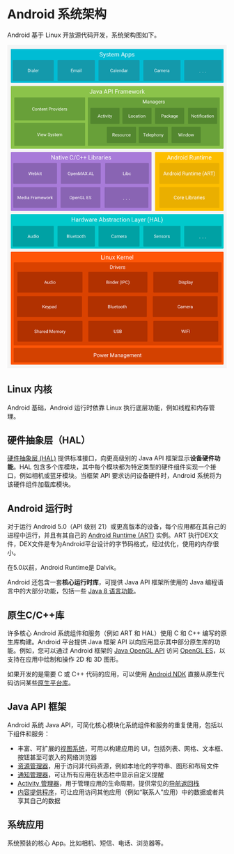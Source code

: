 # Android 系统架构

Android 基于 Linux 开放源代码开发，系统架构图如下。

![Android &#x5E73;&#x53F0;&#x67B6;&#x6784;&#x56FE;](../../.gitbook/assets/image%20%2814%29.png)

## Linux 内核

Android 基础，Android 运行时依靠 Linux 执行底层功能，例如线程和内存管理。

## 硬件抽象层（HAL）

[硬件抽象层 \(HAL\)](https://source.android.google.cn/devices/architecture/hal-types) 提供标准接口，向更高级别的 Java API 框架显示**设备硬件功能**。HAL 包含多个库模块，其中每个模块都为特定类型的硬件组件实现一个接口，例如相机或蓝牙模块。当框架 API 要求访问设备硬件时，Android 系统将为该硬件组件加载库模块。

## Android 运行时

对于运行 Android 5.0（API 级别 21）或更高版本的设备，每个应用都在其自己的进程中运行，并且有其自己的 [Android Runtime \(ART\)](http://source.android.google.cn/devices/tech/dalvik/index.html) 实例。ART 执行DEX文件，DEX文件是专为Android平台设计的字节码格式，经过优化，使用的内存很小。

在5.0以前，Android Runtime是 Dalvik。

Android 还包含一套**核心运行时库**，可提供 Java API 框架所使用的 Java 编程语言中的大部分功能，包括一些 [Java 8 语言功能](https://developer.android.google.cn/guide/platform/j8-jack.html)。

## 原生C/C++库

许多核心 Android 系统组件和服务（例如 ART 和 HAL）使用 C 和 C++ 编写的原生库构建。Android 平台提供 Java 框架 API 以向应用显示其中部分原生库的功能。例如，您可以通过 Android 框架的 [Java OpenGL API](https://developer.android.google.cn/reference/android/opengl/package-summary.html) 访问 [OpenGL ES](https://developer.android.google.cn/guide/topics/graphics/opengl.html)，以支持在应用中绘制和操作 2D 和 3D 图形。

如果开发的是需要 C 或 C++ 代码的应用，可以使用 [Android NDK](https://developer.android.google.cn/ndk/index.html) 直接从原生代码访问某些[原生平台库](https://developer.android.google.cn/ndk/guides/stable_apis.html)。

## Java API 框架

Android 系统  Java API，可简化核心模块化系统组件和服务的重复使用，包括以下组件和服务：

* 丰富、可扩展的[视图系统](https://developer.android.google.cn/guide/topics/ui/overview.html)，可用以构建应用的 UI，包括列表、网格、文本框、按钮甚至可嵌入的网络浏览器
* [资源管理器](https://developer.android.google.cn/guide/topics/resources/overview.html)，用于访问非代码资源，例如本地化的字符串、图形和布局文件
* [通知管理器](https://developer.android.google.cn/guide/topics/ui/notifiers/notifications.html)，可让所有应用在状态栏中显示自定义提醒
* [Activity 管理器](https://developer.android.google.cn/guide/components/activities.html)，用于管理应用的生命周期，提供常见的[导航返回栈](https://developer.android.google.cn/guide/components/tasks-and-back-stack.html)
* [内容提供程序](https://developer.android.google.cn/guide/topics/providers/content-providers.html)，可让应用访问其他应用（例如“联系人”应用）中的数据或者共享其自己的数据

## 系统应用

系统预装的核心 App。比如相机、短信、电话、浏览器等。

